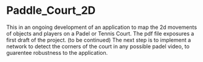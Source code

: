 # Paddle_Court_2D
This in an ongoing development of an application to map the 2d movements of objects and players on a Padel or Tennis Court.
The pdf file exposures a first draft of the project. (to be continued)
The next step is to implement a network to detect the corners of the court in any possible padel video, to guarentee robustness to the application.
